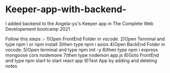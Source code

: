 # Keeper-app-with-backend-
I added backend to the Angela-yu's Keeper app in The Complete Web Developement bootcamp 2021

Follow this steps :-
1)Open FrontEnd Folder in vscode.
2)Open Terminal and type npm i or npm install
3)then type npm i axios
4)Open BackEnd Folder in vscode.
5)Open terminal and type npm init -y
6)then type npm i express mongoose cors nodemone
7)then type nodemon app.js
8)Goto FrontEnd and type npm start to start react app
9)Test App by adding and deleting notes 

